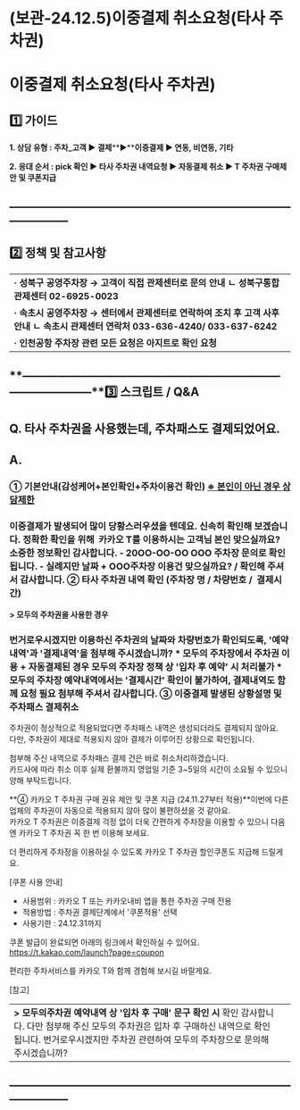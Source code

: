 # (보관-24.12.5)이중결제 취소요청(타사 주차권)

**이중결제 취소요청(타사 주차권)**
=====================

**1️⃣ 가이드**
-----------

**1. 상담 유형 : 주차\_고객 ▶ 결제****▶****이중결제 ▶ 연동, 비연동, 기타**

**2. 응대 순서 : pick 확인 ▶ 타사 주차권 내역요청 ▶ 자동결제 취소 ▶ T 주차권 구매제안 및 쿠폰지급**

**―****―****―****―****―****―****―****―****―****―****―****―****―****―****―****―****―****―****―****―****―****―****―****―****―****―****―****―****―**
-------------------------------------------------------------------------------------------------------------------------------------------------

**2️⃣ 정책 및 참고사항**
-----------------

|  |
| --- |
| **· 성북구 공영주차장 → 고객이 직접 관제센터로 문의 안내**  **ㄴ 성북구통합관제센터 02-6925-0023** |
| **· 속초시 공영주차장 → 센터에서 관제센터로 연락하여 조치 후 고객 사후 안내**  **ㄴ 속초시 관제센터 연락처 033-636-4240/ 033-637-6242** |
| **· 인천공항 주차장 관련 모든 요청은 아지트로 확인 요청** |

**―****―****―****―****―****―****―****―****―****―****―****―****―****―****―****―****―****―****―****―****―****―****―****―****―****―****―****―****―****3️⃣ 스크립트 / Q&A**
-------------------------------------------------------------------------------------------------------------------------------------------------------------------

**Q. 타사 주차권을 사용했는데, 주차패스도 결제되었어요.**
-----------------------------------

**A.**
------

### **① 기본안내(감성케어+본인확인+주차이용건 확인) **[**※ 본인이 아닌 경우 상담제한**](https://kakaomobilitysupport.zendesk.com/hc/ko/articles/29203184881177--%EC%B1%84%ED%8C%85-%EA%B3%B5%ED%86%B5-%EB%B6%84%EC%8B%A4%EB%AC%BC-%EB%B0%9C%EC%83%9D-%ED%9C%B4%EB%8C%80%ED%8F%B0-%ED%95%B8%EB%93%9C%ED%8F%B0#h_01JDTX32AMXE1T1CWX0RH30MWR)****

### 이중결제가 발생되어 많이 당황스러우셨을 텐데요. 신속히 확인해 보겠습니다. 정확한 확인을 위해  카카오 T를 이용하시는 고객님 본인 맞으실까요? 소중한 정보확인 감사합니다. - 20OO-OO-OO OOO 주차장 문의로 확인됩니다. - 실례지만 날짜 + OOO주차장 이용건 맞으실까요? / 확인해 주셔서 감사합니다. **② 타사 주차권 내역 확인 (주차장 명 / 차량번호 /  결제시간)**

**> 모두의 주차권을 사용한 경우**

### 번거로우시겠지만 이용하신 주차권의 날짜와 차량번호가 확인되도록, '예약내역'과 '결제내역'을 첨부해 주시겠습니까? \* 모두의 주차장에서 주차권 이용 + 자동결제된 경우 모두의 주차장 정책 상 '입차 후 예약' 시 처리불가 \* 모두의 주차장 예약내역에서는 '결제시간' 확인이 불가하여, 결제내역도 함께 요청 필요 첨부해 주셔서 감사합니다. **③ 이중결제 발생된 상황설명 및 주차패스 결제취소**

주차권이 정상적으로 적용되었다면 주차패스 내역은 생성되더라도 결제되지 않아요.  
다만, 주차권이 제대로 적용되지 않아 결제가 이루어진 상황으로 확인됩니다.

첨부해 주신 내역으로 주차패스 결제 건은 바로 취소처리하겠습니다.  
카드사에 따라 취소 이후 실제 환불까지 영업일 기준 3~5일의 시간이 소요될 수 있으니 양해 부탁드립니다.

**④ 카카오 T 주차권 구매 권유 제안 및 쿠폰 지급 (24.11.27부터 적용)**이번에 다른 업체의 주차권이 자동으로 적용되지 않아 많이 불편하셨을 것 같아요.  
카카오 T 주차권은 이중결제 걱정 없이 더욱 간편하게 주차장을 이용할 수 있으니 다음엔 카카오 T 주차권 꼭 한 번 이용해 보세요.  
  
더 편리하게 주차장을 이용하실 수 있도록 카카오 T 주차권 할인쿠폰도 지급해 드릴게요.  
  
[쿠폰 사용 안내]  
- 사용범위 : 카카오 T 또는 카카오내비 앱을 통한 주차권 구매 전용  
- 적용방법 : 주차권 결제단계에서 '쿠폰적용' 선택  
- 사용기한 : 24.12.31까지  
  
쿠폰 발급이 완료되면 아래의 링크에서 확인하실 수 있어요.  
<https://t.kakao.com/launch?page=coupon>  
  
편리한 주차서비스를 카카오 T와 함께 경험해 보시길 바랄게요.

[참고]

|  |  |
| --- | --- |
| **> 모두의주차권 예약내역 상 '입차 후 구매' 문구 확인 시**  확인 감사합니다. 다만 첨부해 주신 모두의 주차권은 입차 후 구매하신 내역으로 확인됩니다. 번거로우시겠지만 주차권 관련하여 모두의 주차장으로 문의해 주시겠습니까? |  |

**―****―****―****―****―****―****―****―****―****―****―****―****―****―****―****―****―****―****―****―****―****―****―****―****―****―****―****―****―**
-------------------------------------------------------------------------------------------------------------------------------------------------